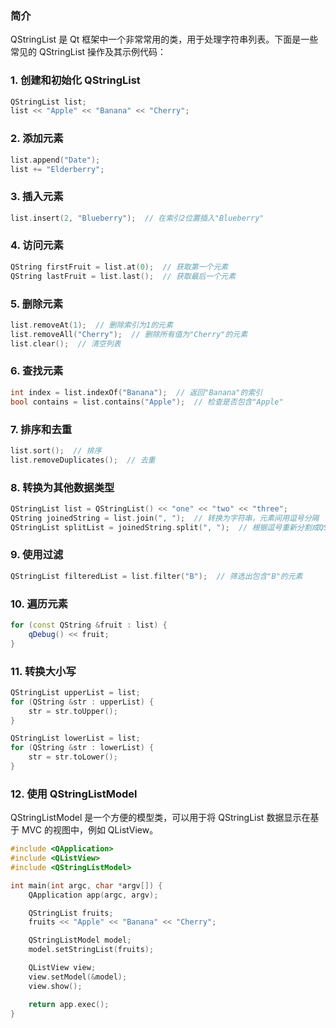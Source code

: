 ### 简介

QStringList 是 Qt 框架中一个非常常用的类，用于处理字符串列表。下面是一些常见的 QStringList 操作及其示例代码：

### 1. 创建和初始化 QStringList

```cpp
QStringList list;
list << "Apple" << "Banana" << "Cherry";
```

### 2. 添加元素

```cpp
list.append("Date");
list += "Elderberry";
```

### 3. 插入元素

```cpp
list.insert(2, "Blueberry");  // 在索引2位置插入"Blueberry"
```

### 4. 访问元素

```cpp
QString firstFruit = list.at(0);  // 获取第一个元素
QString lastFruit = list.last();  // 获取最后一个元素
```

### 5. 删除元素

```cpp
list.removeAt(1);  // 删除索引为1的元素
list.removeAll("Cherry");  // 删除所有值为"Cherry"的元素
list.clear();  // 清空列表
```

### 6. 查找元素

```cpp
int index = list.indexOf("Banana");  // 返回"Banana"的索引
bool contains = list.contains("Apple");  // 检查是否包含"Apple"
```

### 7. 排序和去重

```cpp
list.sort();  // 排序
list.removeDuplicates();  // 去重
```

### 8. 转换为其他数据类型

```cpp
QStringList list = QStringList() << "one" << "two" << "three";
QString joinedString = list.join(", ");  // 转换为字符串，元素间用逗号分隔
QStringList splitList = joinedString.split(", ");  // 根据逗号重新分割成QStringList
```

### 9. 使用过滤

```cpp
QStringList filteredList = list.filter("B");  // 筛选出包含"B"的元素
```

### 10. 遍历元素

```cpp
for (const QString &fruit : list) {
    qDebug() << fruit;
}
```

### 11. 转换大小写

```cpp
QStringList upperList = list;
for (QString &str : upperList) {
    str = str.toUpper();
}

QStringList lowerList = list;
for (QString &str : lowerList) {
    str = str.toLower();
}
```

### 12. 使用 QStringListModel

QStringListModel 是一个方便的模型类，可以用于将 QStringList 数据显示在基于 MVC 的视图中，例如 QListView。

```cpp
#include <QApplication>
#include <QListView>
#include <QStringListModel>

int main(int argc, char *argv[]) {
    QApplication app(argc, argv);

    QStringList fruits;
    fruits << "Apple" << "Banana" << "Cherry";

    QStringListModel model;
    model.setStringList(fruits);

    QListView view;
    view.setModel(&model);
    view.show();

    return app.exec();
}
```
